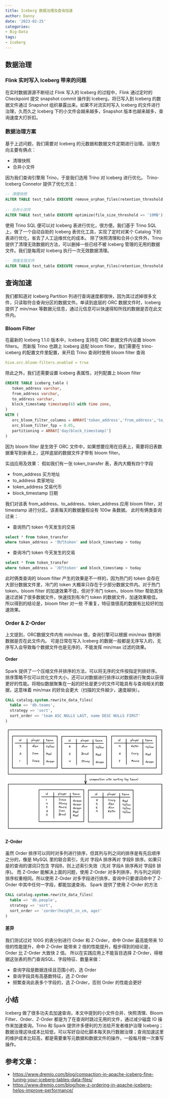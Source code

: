 ```yaml
---
title: Iceberg 数据治理及查询加速
author: Danny
date: '2023-02-25'
categories:
- Big-Data
tags:
- Iceberg
---
```

## 数据治理
### Flink 实时写入 Iceberg 带来的问题
在实时数据源源不断经过 Flink 写入的 Iceberg 的过程中，Flink 通过定时的 Checkpoint 提交 snapshot commit 操作到 Iceberg，将已写入到 Iceberg 的数据文件通过 Snapshot 组织暴露出来。如果不对流实时写入 Iceberg 的文件进行治理，久而久之 Iceberg 下的小文件会越来越多，Snapshot 版本也越来越多，查询速度大打折扣。
### 数据治理方案
基于上述问题，我们需要对 Iceberg 的元数据和数据文件定期进行治理。治理方向主要有俩点：

- 清理快照
- 合并小文件

因为我们查询引擎用 Trino，于是我们选用 Trino 对 Iceberg 进行优化。
Trino-Iceberg Connetor 提供了优化方法：
```sql
-- 清理快照
ALTER TABLE test_table EXECUTE remove_orphan_files(retention_threshold => '7d')

-- 合并小文件
ALTER TABLE test_table EXECUTE optimize(file_size_threshold => '10MB')
```
使用 Trino SQL 便可以对 Iceberg 表进行优化，很方便。我们基于 Trino SQL 上，做了一个自动自助的 Iceberg 表优化工具，实现了定时对某个 Catalog 下的表进行优化，省去了人工运维优化的成本。
除了快照清理和合并小文件外，Trino 提供了清理无效数据的方法，可以删掉一些已经不被 Iceberg 管理的无用的数据文件。我们是每周对 Iceberg 执行一次无效数据清理。
```sql
-- 清理无效文件
ALTER TABLE test_table EXECUTE remove_orphan_files(retention_threshold => '7d')
```

## 查询加速
我们都知道对 Iceberg Partition 列进行查询速度都很快，因为其过滤掉很多文件，只读取符合查询分区的数据文件。单读到底层的 ORC 数据文件时，Iceberg 提供了 min/max 等数据元信息，通过元信息可以快速得知所找的数据是否在此文件内。
### Bloom Filter
在最新的 Iceberg 1.1.0 版本中，Iceberg 支持在 ORC 数据文件内设置 bloom filters。
而新版 Trino 也跟上 Iceberg 适配 bloom filter，我们需要在 trino-iceberg 的配置文件里配置，来开启 Trino 查询时使用 bloom filter 查询
```yaml
hive.orc.bloom-filters.enabled = true
```
除此之外，我们还需要设置 Iceberg 表属性，对列配置上 bloom filter
```sql
CREATE TABLE iceberg_table (
   token_address varchar,
   from_address varchar,
   to_address varchar,
   block_timestamp timestamp(6) with time zone,
)
WITH (
   orc_bloom_filter_columns = ARRAY['token_address','from_address','to_address'],
   orc_bloom_filter_fpp = 0.05,
   partitioning = ARRAY['day(block_timestamp)']
)
```
因为 bloom filter 是生效于 ORC 文件中，如果想要应用在旧表上，需要将旧表数据重写到新表上，这样底层的数据文件才带有 bloom filter。

实战应用及效果：
假如我们有一张 token_transfer 表，表内大概有四个字段

- from_address 买方地址
- to_address 卖家地址
- token_address 交易代币
- block_timestamp 日期

我们对该表 from_address、to_address、token_address 应用 bloom filter，对 timestamp 进行分区。该表每天的数据量假设有 100w 条数据。
此时有俩类查询过来：

- 查询热门 token 今天发生的交易
```sql
select * from token_transfer 
where token_address = '热门token' and block_timestamp > today
```

- 查询冷门 token 今天发生的交易
```sql
select * from token_transfer 
where token_address = '冷门token' and block_timestamp > today
```
此时俩类查询的 bloom filter 产生的效果是不一样的，因为热门的 token 会存在大部分数据文件里，冷门的 token 大概率只存在于少部分数据文件内。对于热门 token，bloom filter 的加速效果不佳，但对于冷门 token，bloom filter 帮助其快速过滤掉了很多数据文件，快速找到有冷门 token 的数据文件，加速效果极佳。
所以得到的结论是，bloom filter 对一些 不重复，特征值很高的数据有比较好的加速效果。
### Order & Z-Order
上文提到，ORC数据文件内有 min/max 值，查询引擎可以根据 min/max 值判断数据是否在此文件内。
可是日常在写入 Iceberg 的数据一般都是无序写入的，无序写入会导致每个数据文件也是无序的，不能发挥 min/max 过滤的效果。
#### Order
Spark 提供了一个压缩文件并排序的方法，可以将无序的文件按指定列排好序。排序策略不仅可以优化文件大小，还可以对数据进行排序以对数据进行聚类以获得更好的性能。将相似数据聚集在一起的好处是更少的文件可能具有与查询相关的数据，这意味着 min/max 的好处会更大（扫描的文件越少，速度越快）。
```sql
CALL catalog.system.rewrite_data_files(
  table => 'db.teams', 
  strategy => 'sort', 
  sort_order => 'team ASC NULLS LAST, name DESC NULLS FIRST'
)
```
![image.png](./img/img_6.png)
#### Z-Order
虽然 Order 排序可以同时对多列进行排序，但其列与列之间的排序是有先后顺序之分的，像是 MySQL 里的联合索引，先对 字段A 排序再对 字段B 排序。如果只是的查询的谓词只包含 字段B，则上述索引失效（先对 字段A 排序再对 字段B 排序)。
而 Z-Order 能解决上面的问题，使用 Z-Order 对多列排序，列与列之间的排序权重相同。所以使用 Z-Order 对多字段进行排序，查询中只要谓词命中了 Z-Order 中其中任何一字段，都能加速查询。
Spark 提供了使用 Z-Order 的方法
```sql
CALL catalog.system.rewrite_data_files(
  table => 'db.people', 
  strategy => 'sort', 
  sort_order => 'zorder(height_in_cm, age)'
)
```
#### 差异
我们测试过对 100G 的表分别进行 Order 和 Z-Order，命中 Order 最高能带来 10 倍的性能提升，命中 Z-Order 能带来 2 倍的性能提升。粗步得到的结论是，Order 比 Z-Order 大致快 2 倍。
所以在实践应用上不能盲目选择 Z-Order，得根据这张表的热门查询SQL、字段特征、数量来做：

- 查询字段是数据连续且范围小的，选 Order
- 查询字段具有高基数特征，选 Z-Order
- 频繁查询此表多个字段的，选 Z-Order，否则 Order 的性能会更好
## 小结
Iceberg 做了很多功夫去加速查询，本文中提到的小文件合并、快照清理、Bloom Filter、Order、Z-Order 都是为了在查询时跳过无用的文件，通过减少磁盘 IO 操作来加速查询。Trino 和 Spark 提供许多便利的方法给开发者维护治理 Iceberg；数据治理这块成本比较低，可以写好自动化脚本每天执行数据治理；查询加速这里的维护成本比较高，都是需要重写元数据和数据文件的操作，一般每月做一次重写操作。


## 参考文章：
- https://www.dremio.com/blog/compaction-in-apache-iceberg-fine-tuning-your-iceberg-tables-data-files/
- https://www.dremio.com/blog/how-z-ordering-in-apache-iceberg-helps-improve-performance/
